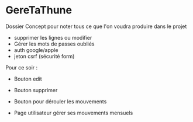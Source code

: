 # GereTaThune

Dossier Concept pour noter tous ce que l'on voudra produire dans le projet

- supprimer les lignes ou modifier
- Gérer les mots de passes oubliés
- auth google/apple
- jeton csrf (sécurité form)


Pour ce soir :

- Bouton edit
- Bouton supprimer
- Bouton pour dérouler les mouvements

- Page utilisateur gérer ses mouvements mensuels 

<!-- Et commencer a essayer de push les drag&drop en BDD -->
